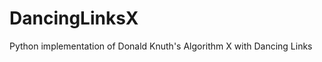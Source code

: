 DancingLinksX
=============

Python implementation of Donald Knuth's Algorithm X with Dancing Links
